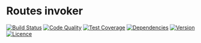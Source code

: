 # Routes invoker

[![Build Status](https://img.shields.io/travis/weew/php-router-invoker-container-aware.svg)](https://travis-ci.org/weew/php-router-invoker-container-aware)
[![Code Quality](https://img.shields.io/scrutinizer/g/weew/php-router-invoker-container-aware.svg)](https://scrutinizer-ci.com/g/weew/php-router-invoker-container-aware)
[![Test Coverage](https://img.shields.io/coveralls/weew/php-router-invoker-container-aware.svg)](https://coveralls.io/github/weew/php-router-invoker-container-aware)
[![Dependencies](https://img.shields.io/versioneye/d/php/weew:php-router-invoker-container-aware.svg)](https://versioneye.com/php/weew:php-router-invoker-container-aware)
[![Version](https://img.shields.io/packagist/v/weew/php-router-invoker-container-aware.svg)](https://packagist.org/packages/weew/php-router-invoker-container-aware)
[![Licence](https://img.shields.io/packagist/l/weew/php-router-invoker-container-aware.svg)](https://packagist.org/packages/weew/php-router-invoker-container-aware)
